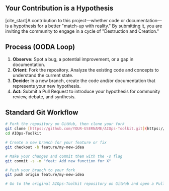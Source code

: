 ## Your Contribution is a Hypothesis
[cite_start]A contribution to this project—whether code or documentation—is a hypothesis for a better "match-up with reality."  By submitting it, you are inviting the community to engage in a cycle of "Destruction and Creation."

## Process (OODA Loop)
1.  **Observe:** Spot a bug, a potential improvement, or a gap in documentation.
2.  **Orient:** Fork the repository. Analyze the existing code and concepts to understand the current state.
3.  **Decide:** In a new branch, create the code and/or documentation that represents your new hypothesis.
4.  **Act:** Submit a Pull Request to introduce your hypothesis for community review, debate, and synthesis.

## Standard Git Workflow
```bash
# Fork the repository on GitHub, then clone your fork
git clone [https://github.com/YOUR-USERNAME/AIOps-Toolkit.git](https://github.com/YOUR-USERNAME/AIOps-Toolkit.git)
cd AIOps-Toolkit

# Create a new branch for your feature or fix
git checkout -b feature/my-new-idea

# Make your changes and commit them with the -s flag
git commit -s -m "feat: Add new function for X"

# Push your branch to your fork
git push origin feature/my-new-idea

# Go to the original AIOps-Toolkit repository on GitHub and open a Pull Request
